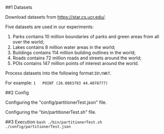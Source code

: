 ##1 Datasets

Download datasets from https://star.cs.ucr.edu/.

Five datasets are used in our experiments: 
1) Parks contains 10 million boundaries of parks and green areas from all over the world; 
2) Lakes contains 8 million water areas in the world; 
3) Buildings contains 114 million building outlines in the world; 
4) Roads contains 72 million roads and streets around the world; 
5) POIs contains 147 million points of interest around the world.

Process datasets into the following format:`ID\tWKT`.

For example: `1   POINT (26.0883793 44.4078777)`

##2 Config

Configuring the "config/partitionerTest.json" file.

Configuring the "bin/partitionerTest.sh" file.

##3 Execution
`bash ./bin/partitionerTest.sh ./config/partitionerTest.json`